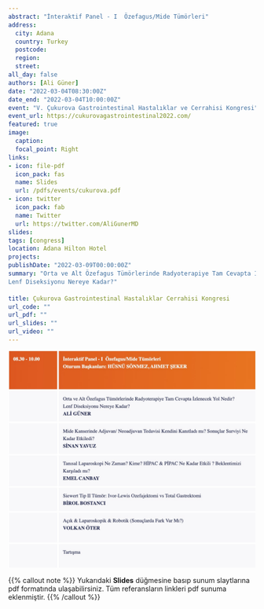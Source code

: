 ```yaml
---
abstract: "İnteraktif Panel - I  Özefagus/Mide Tümörleri"
address:
  city: Adana
  country: Turkey
  postcode: 
  region: 
  street: 
all_day: false
authors: [Ali Güner]
date: "2022-03-04T08:30:00Z"
date_end: "2022-03-04T10:00:00Z"
event: "V. Çukurova Gastrointestinal Hastalıklar ve Cerrahisi Kongresi"
event_url: https://cukurovagastrointestinal2022.com/
featured: true
image:
  caption: 
  focal_point: Right
links:
- icon: file-pdf
  icon_pack: fas
  name: Slides
  url: /pdfs/events/cukurova.pdf
- icon: twitter
  icon_pack: fab
  name: Twitter
  url: https://twitter.com/AliGunerMD
slides:
tags: [congress]
location: Adana Hilton Hotel
projects:
publishDate: "2022-03-09T00:00:00Z"
summary: "Orta ve Alt Özefagus Tümörlerinde Radyoterapiye Tam Cevapta İzlenecek Yol Nedir?
Lenf Diseksiyonu Nereye Kadar?"

title: Çukurova Gastrointestinal Hastalıklar Cerrahisi Kongresi
url_code: ""
url_pdf: ""
url_slides: ""
url_video: ""
---
```


![Oturum programı](images/cukurova.jpg)

{{% callout note %}}
Yukarıdaki **Slides** düğmesine basıp sunum slaytlarına pdf formatında ulaşabilirsiniz. Tüm referansların linkleri pdf sunuma eklenmiştir.
{{% /callout %}}
